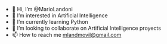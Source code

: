 - 👋 Hi, I’m @MarioLandoni
- 👀 I’m interested in Artificial Intelligence
- 🌱 I’m currently learning Python
- 💞️ I’m looking to collaborate on Artificial Intelligence proyects
- 📫 How to reach me mlandmovil@gmail.com

<!---
MarioLandoni/MarioLandoni is a ✨ special ✨ repository because its `README.md` (this file) appears on your GitHub profile.
You can click the Preview link to take a look at your changes.
--->
